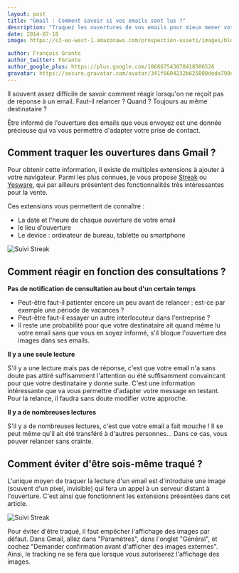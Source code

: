 ```yaml
---
layout: post
title: "Gmail : Comment savoir si vos emails sont lus ?"
description: "Traquez les ouvertures de vos emails pour mieux mener votre démarche de prospection."
date: 2014-07-18
image: https://s3-eu-west-1.amazonaws.com/prospection-assets/images/blog/gmail_ipad.jpg

author: François Grante
author_twitter: FGrante
author_google_plus: https://plus.google.com/106867543078418506526
gravatar: https://secure.gravatar.com/avatar/341f6604232b625000deda790d8d39cd?d=mm&s=30&r=G
---
```


Il souvent assez difficile de savoir comment réagir lorsqu'on ne reçoit pas de réponse à un email. Faut-il relancer ? Quand ? Toujours au même destinataire ?

Être informé de l'ouverture des emails que vous envoyez est une donnée précieuse qui va vous permettre d'adapter votre prise de contact.

## Comment traquer les ouvertures dans Gmail ?

Pour obtenir cette information, il existe de multiples extensions à ajouter à votre navigateur. Parmi les plus connues, je vous propose <a href="https://www.streak.com/" target="_blank">Streak</a> ou <a href="http://www.yesware.com/" target="_blank">Yesware</a>, qui par ailleurs présentent des fonctionnalités très intéressantes pour la vente.

Ces extensions vous permettent de connaître :

* La date et l'heure de chaque ouverture de votre email
* le lieu d'ouverture
* Le device : ordinateur de bureau, tablette ou smartphone

<img class="img-responsive" src="https://s3-eu-west-1.amazonaws.com/prospection-assets/images/blog/suivi_streak.png" alt="Suivi Streak" />

## Comment réagir en fonction des consultations ?

**Pas de notification de consultation au bout d'un certain temps**

* Peut-être faut-il patienter encore un peu avant de relancer : est-ce par exemple une période de vacances ?
* Peut-être faut-il essayer un autre interlocuteur dans l'entreprise ?
* Il reste une probabilité pour que votre destinataire ait quand même lu votre email sans que vous en soyez informé, s'il bloque l'ouverture des images dans ses emails.

**Il y a une seule lecture**

S'il y a une lecture mais pas de réponse, c'est que votre email n'a sans doute pas attiré suffisamment l'attention ou été suffisamment convaincant pour que votre destinataire y donne suite. C'est une information intéressante que va vous permettre d'adapter votre message en testant. Pour la relance, il faudra sans doute modifier votre approche.

**Il y a de nombreuses lectures**

S'il y a de nombreuses lectures, c'est que votre email a fait mouche ! Il se peut même qu'il ait été transféré à d'autres personnes... Dans ce cas, vous pouver relancer sans crainte.

## Comment éviter d'être sois-même traqué ?

L'unique moyen de traquer la lecture d'un email est d'introduire une image (souvent d'un pixel, invisible) qui fera un appel à un serveur distant à l'ouverture. C'est ainsi que fonctionnent les extensions présentées dans cet article.

<img class="img-responsive" src="https://s3-eu-west-1.amazonaws.com/prospection-assets/images/blog/stop_tracking_gmail.png" alt="Suivi Streak" />

Pour éviter d'être traqué, il faut empêcher l'affichage des images par défaut. Dans Gmail, allez dans "Paramètres", dans l'onglet "Général", et cochez "Demander confirmation avant d'afficher des images externes". Ainsi, le tracking ne se fera que lorsque vous autoriserez l'affichage des images.